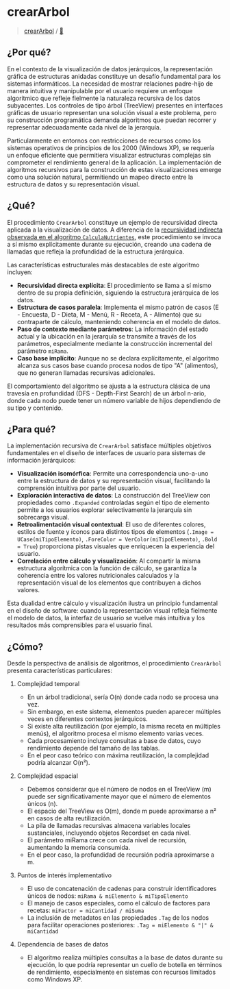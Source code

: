 # crearArbol

> [crearArbol](https://github.com/mmasias/NutrIber/blob/d6a1b1c738fc4c536740ae636dd389f83a0e6998/fuentes.DEBUG/mFuncionesGenerales.bas#L755C1-L904C8) / [📖](/src/casosDeUso/recursividad/CrearArbol.bas)


## ¿Por qué?

En el contexto de la visualización de datos jerárquicos, la representación gráfica de estructuras anidadas constituye un desafío fundamental para los sistemas informáticos. La necesidad de mostrar relaciones padre-hijo de manera intuitiva y manipulable por el usuario requiere un enfoque algorítmico que refleje fielmente la naturaleza recursiva de los datos subyacentes. Los controles de tipo árbol (TreeView) presentes en interfaces gráficas de usuario representan una solución visual a este problema, pero su construcción programática demanda algoritmos que puedan recorrer y representar adecuadamente cada nivel de la jerarquía.

Particularmente en entornos con restricciones de recursos como los sistemas operativos de principios de los 2000 (Windows XP), se requería un enfoque eficiente que permitiera visualizar estructuras complejas sin comprometer el rendimiento general de la aplicación. La implementación de algoritmos recursivos para la construcción de estas visualizaciones emerge como una solución natural, permitiendo un mapeo directo entre la estructura de datos y su representación visual.

## ¿Qué?

El procedimiento `CrearArbol` constituye un ejemplo de recursividad directa aplicada a la visualización de datos. A diferencia de la [recursividad indirecta observada en el algoritmo `CalculaNutrientes`](calcularNutrientes.md), este procedimiento se invoca a sí mismo explícitamente durante su ejecución, creando una cadena de llamadas que refleja la profundidad de la estructura jerárquica.

Las características estructurales más destacables de este algoritmo incluyen:

- **Recursividad directa explícita**: El procedimiento se llama a sí mismo dentro de su propia definición, siguiendo la estructura jerárquica de los datos.
- **Estructura de casos paralela**: Implementa el mismo patrón de casos (E - Encuesta, D - Dieta, M - Menú, R - Receta, A - Alimento) que su contraparte de cálculo, manteniendo coherencia en el modelo de datos.
- **Paso de contexto mediante parámetros**: La información del estado actual y la ubicación en la jerarquía se transmite a través de los parámetros, especialmente mediante la construcción incremental del parámetro `miRama`.
- **Caso base implícito**: Aunque no se declara explícitamente, el algoritmo alcanza sus casos base cuando procesa nodos de tipo "A" (alimentos), que no generan llamadas recursivas adicionales.

El comportamiento del algoritmo se ajusta a la estructura clásica de una travesía en profundidad (DFS - Depth-First Search) de un árbol n-ario, donde cada nodo puede tener un número variable de hijos dependiendo de su tipo y contenido.

## ¿Para qué?

La implementación recursiva de `CrearArbol` satisface múltiples objetivos fundamentales en el diseño de interfaces de usuario para sistemas de información jerárquicos:

- **Visualización isomórfica**: Permite una correspondencia uno-a-uno entre la estructura de datos y su representación visual, facilitando la comprensión intuitiva por parte del usuario.
- **Exploración interactiva de datos**: La construcción del TreeView con propiedades como `.Expanded` controladas según el tipo de elemento permite a los usuarios explorar selectivamente la jerarquía sin sobrecarga visual.
- **Retroalimentación visual contextual**: El uso de diferentes colores, estilos de fuente y íconos para distintos tipos de elementos (`.Image = UCase(miTipoElemento)`, `.ForeColor = VerColor(miTipoElemento)`, `.Bold = True`) proporciona pistas visuales que enriquecen la experiencia del usuario.
- **Correlación entre cálculo y visualización**: Al compartir la misma estructura algorítmica con la función de cálculo, se garantiza la coherencia entre los valores nutricionales calculados y la representación visual de los elementos que contribuyen a dichos valores.

Esta dualidad entre cálculo y visualización ilustra un principio fundamental en el diseño de software: cuando la representación visual refleja fielmente el modelo de datos, la interfaz de usuario se vuelve más intuitiva y los resultados más comprensibles para el usuario final.

## ¿Cómo?

Desde la perspectiva de análisis de algoritmos, el procedimiento `CrearArbol` presenta características particulares:

1. Complejidad temporal
    - En un árbol tradicional, sería O(n) donde cada nodo se procesa una vez.
    - Sin embargo, en este sistema, elementos pueden aparecer múltiples veces en diferentes contextos jerárquicos.
    - Si existe alta reutilización (por ejemplo, la misma receta en múltiples menús), el algoritmo procesa el mismo elemento varias veces.
    - Cada procesamiento incluye consultas a base de datos, cuyo rendimiento depende del tamaño de las tablas.
    - En el peor caso teórico con máxima reutilización, la complejidad podría alcanzar O(n²).

1. Complejidad espacial
    - Debemos considerar que el número de nodos en el TreeView (m) puede ser significativamente mayor que el número de elementos únicos (n).
    - El espacio del TreeView es O(m), donde m puede aproximarse a n² en casos de alta reutilización.
    - La pila de llamadas recursivas almacena variables locales sustanciales, incluyendo objetos Recordset en cada nivel.
    - El parámetro miRama crece con cada nivel de recursión, aumentando la memoria consumida.
    - En el peor caso, la profundidad de recursión podría aproximarse a m.

1. Puntos de interés implementativo
   - El uso de concatenación de cadenas para construir identificadores únicos de nodos: `miRama & miElemento & miTipoElemento`
   - El manejo de casos especiales, como el cálculo de factores para recetas: `miFactor = miCantidad / miSuma`
   - La inclusión de metadatos en las propiedades `.Tag` de los nodos para facilitar operaciones posteriores: `.Tag = miElemento & "|" & miCantidad`

1. Dependencia de bases de datos
    - El algoritmo realiza múltiples consultas a la base de datos durante su ejecución, lo que podría representar un cuello de botella en términos de rendimiento, especialmente en sistemas con recursos limitados como Windows XP.

